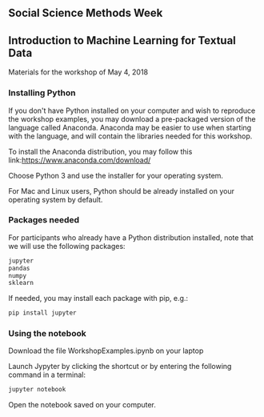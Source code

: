 ## Social Science Methods Week
## Introduction to Machine Learning for Textual Data

Materials for the workshop of May 4, 2018

<h3>Installing Python</h3>

<p>If you don't have Python installed on your computer and wish to reproduce the workshop examples, you may download a pre-packaged version of the language called Anaconda.  Anaconda may be easier to use when starting with the language, and will contain the libraries needed for this workshop.</p>  

<p>To install the Anaconda distribution, you may follow this link:<a href="https://www.anaconda.com/download/">https://www.anaconda.com/download/</a> </p> 

<p>
Choose Python 3 and use the installer for your operating system.
</p>

<p>For Mac and Linux users, Python should be already installed on your operating system by default.</p>

<h3>Packages needed</h3>

<p>For participants who already have a Python distribution installed, note that we will use the following packages:

```python
jupyter
pandas
numpy
sklearn
```
</p>
<p>If needed, you may install each package with pip, e.g.:</p>

```bash
pip install jupyter
```

<h3>Using the notebook</h3>

<p>Download the file WorkshopExamples.ipynb on your laptop</p>

<p>Launch Jypyter by clicking the shortcut or by entering the following command in a terminal:
</p>

```bash
jupyter notebook
```

<p>Open the notebook saved on your computer.<p>
